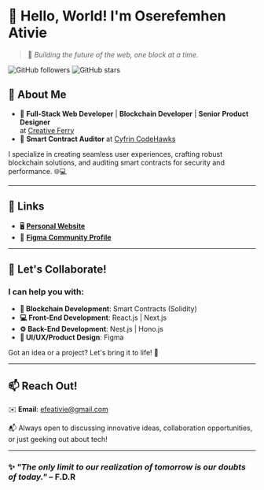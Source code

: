 # 👋 Hello, World! I'm **Oserefemhen Ativie** 
> 🚀 *Building the future of the web, one block at a time.*

![GitHub followers](https://img.shields.io/github/followers/efeativie?style=social)
![GitHub stars](https://img.shields.io/github/stars/efeativie?style=social)

## 🌟 About Me  
- 🔹 **Full-Stack Web Developer** | **Blockchain Developer** | **Senior Product Designer**  
  at [Creative Ferry](https://creativeferry.org)  
- 🔹 **Smart Contract Auditor** at [Cyfrin CodeHawks](https://codehawks.cyfrin.io/)  

I specialize in creating seamless user experiences, crafting robust blockchain solutions, and auditing smart contracts for security and performance. 🌐💻

---

## 🔗 Links
- 🖥️ [**Personal Website**](https://efeativie.com)  
- 🎨 [**Figma Community Profile**](https://figma.com/@efe)  

---

## 🤝 Let's Collaborate!
### I can help you with:  
- **🔗 Blockchain Development**: Smart Contracts (Solidity)  
- **💻 Front-End Development**: React.js | Next.js  
- **⚙️ Back-End Development**: Nest.js | Hono.js  
- **🎨 UI/UX/Product Design**: Figma  

Got an idea or a project? Let's bring it to life! 🚀  

---

## 📫 Reach Out!
✉️ **Email**: [efeativie@gmail.com](mailto:efeativie@gmail.com)  

📬 Always open to discussing innovative ideas, collaboration opportunities, or just geeking out about tech!  

---

### ✨ _"The only limit to our realization of tomorrow is our doubts of today."_ – F.D.R


<!---
iamefe/iamefe is a ✨ special ✨ repository because its `README.md` (this file) appears on your GitHub profile.
You can click the Preview link to take a look at your changes.
--->
